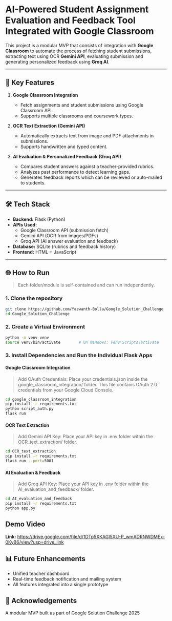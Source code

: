 ﻿# AI-Powered Student Assignment Evaluation and Feedback Tool Integrated with Google Classroom

This project is a modular MVP that consists of integration with **Google Classroom** to automate the process of fetching student submissions, extracting text using OCR **Gemini API**, evaluating submission and generating personalized feedback using **Groq AI**.

---

## 🚀 Key Features

1. **Google Classroom Integration**
   - Fetch assignments and student submissions using Google Classroom API.
   - Supports multiple classrooms and coursework types.

2. **OCR Text Extraction (Gemini API)**
   - Automatically extracts text from image and PDF attachments in submissions.
   - Supports handwritten and typed content.

3. **AI Evaluation & Personalized Feedback (Groq API)**
   - Compares student answers against a teacher-provided rubrics.
   - Analyzes past performance to detect learning gaps.
   - Generates feedback reports which can be reviewed or auto-mailed to students.

---

## 🛠️ Tech Stack

- **Backend:** Flask (Python)
- **APIs Used:**  
  - Google Classroom API (submission fetch)  
  - Gemini API (OCR from images/PDFs)  
  - Groq API (AI answer evaluation and feedback)
- **Database:** SQLite (rubrics and feedback history)
- **Frontend:** HTML + JavaScript

---

## 🌐 How to Run

> Each folder/module is self-contained and can run independently.

### 1. Clone the repository

```bash
git clone https://github.com/Yaswanth-Bolla/Google_Solution_Challenge 
cd Google_Solution_Challenge
```

### 2. Create a Virtual Environment

```bash
python -m venv venv
source venv/bin/activate        # On Windows: venv\Scripts\activate
```

### 3. Install Dependencies and Run the Individual Flask Apps 

#### Google Classroom Integration

> Add OAuth Credentials: Place your credentials.json inside the google_classroom_integration/ folder. This file contains OAuth 2.0 credentials from your Google Cloud Console.

```bash
cd google_classroom_integration
pip install -r requirements.txt
python script_auth.py
flask run
```

#### OCR Text Extraction

> Add Gemini API Key: Place your API key in .env folder within the OCR_text_extraction/ folder.

```bash
cd OCR_text_extraction
pip install -r requirements.txt
flask run --port=5001
```

#### AI Evaluation & Feedback

> Add Groq API Key: Place your API key in .env folder within the AI_evaluation_and_feedback/ folder.

```bash
cd AI_evaluation_and_feedback
pip install -r requirements.txt
python app.py
```

## Demo Video

**Link:** https://drive.google.com/file/d/1DTp5XKAGl5XU-P_wmADRNWDMEx-0KyB6/view?usp=drive_link


## 📊 Future Enhancements

- Unified teacher dashboard
- Real-time feedback notification and mailing system
- All features integrated into a single prototype

## 🙌 Acknowledgements

A modular MVP built as part of Google Solution Challenge 2025
